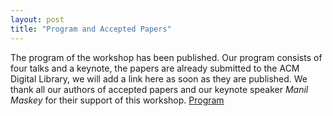 ```yaml
---
layout: post
title: "Program and Accepted Papers"
---
```


The program of the workshop has been published.
Our program consists of four talks and a keynote, the papers are already submitted to the ACM Digital Library,
we will add a link here as soon as they are published. We thank all our authors of accepted papers and
our keynote speaker *Manil Maskey* for their support of this workshop. [Program](/program/)


